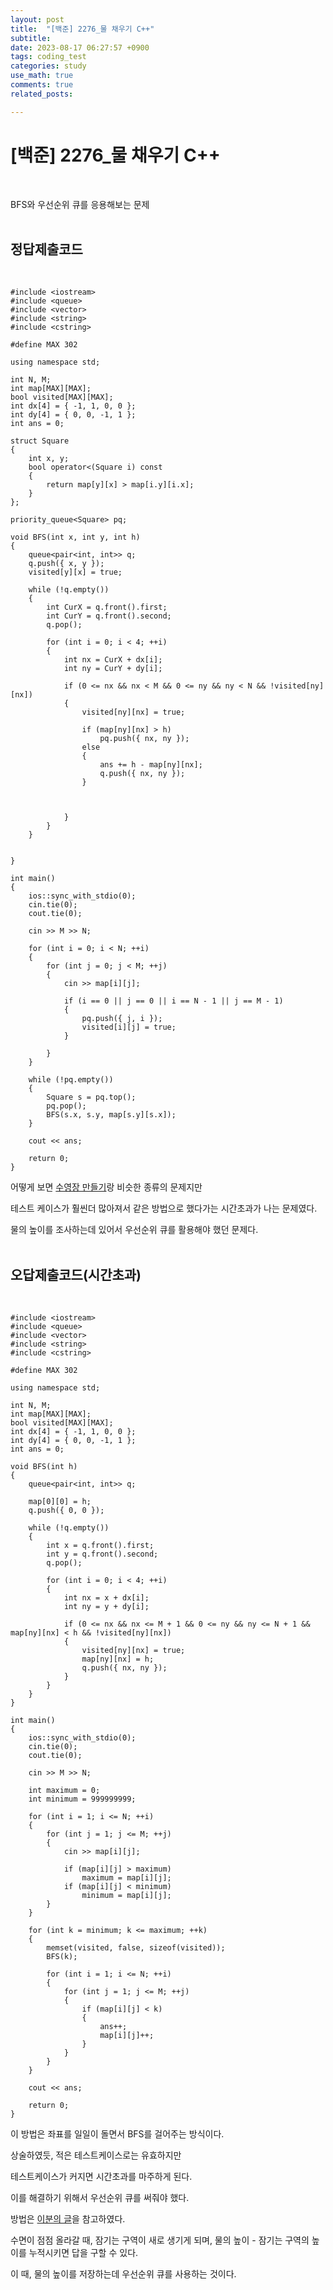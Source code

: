 ```yaml
---
layout: post
title:  "[백준] 2276_물 채우기 C++"
subtitle:   
date: 2023-08-17 06:27:57 +0900
tags: coding_test
categories: study
use_math: true
comments: true
related_posts:

---
```


# [백준] 2276_물 채우기 C++<br/>
<br/>

BFS와 우선순위 큐를 응용해보는 문제<br/>
<br/>

## 정답제출코드<br/>
<br/>

```
#include <iostream>
#include <queue>
#include <vector>
#include <string>
#include <cstring>

#define MAX 302

using namespace std;

int N, M;
int map[MAX][MAX];
bool visited[MAX][MAX];
int dx[4] = { -1, 1, 0, 0 };
int dy[4] = { 0, 0, -1, 1 };
int ans = 0;

struct Square
{
    int x, y;
    bool operator<(Square i) const
    {
        return map[y][x] > map[i.y][i.x];
    }
};

priority_queue<Square> pq;

void BFS(int x, int y, int h)
{
    queue<pair<int, int>> q;
    q.push({ x, y });
    visited[y][x] = true;

    while (!q.empty())
    {
        int CurX = q.front().first;
        int CurY = q.front().second;
        q.pop();

        for (int i = 0; i < 4; ++i)
        {
            int nx = CurX + dx[i];
            int ny = CurY + dy[i];

            if (0 <= nx && nx < M && 0 <= ny && ny < N && !visited[ny][nx])
            {
                visited[ny][nx] = true;

                if (map[ny][nx] > h)
                    pq.push({ nx, ny });
                else
                {
                    ans += h - map[ny][nx];
                    q.push({ nx, ny });
                }
                   
               
               
            }
        }
    }

   
}

int main()
{
    ios::sync_with_stdio(0);
    cin.tie(0);
    cout.tie(0);

    cin >> M >> N;

    for (int i = 0; i < N; ++i)
    {
        for (int j = 0; j < M; ++j)
        {
            cin >> map[i][j];

            if (i == 0 || j == 0 || i == N - 1 || j == M - 1)
            {
                pq.push({ j, i });
                visited[i][j] = true;
            }
               
        }
    }

    while (!pq.empty())
    {
        Square s = pq.top();
        pq.pop();
        BFS(s.x, s.y, map[s.y][s.x]);
    }

    cout << ans;

    return 0;
}
```

어떻게 보면 [수영장 만들기](https://www.acmicpc.net/problem/1113)랑 비슷한 종류의 문제지만<br/>

테스트 케이스가 훨씬더 많아져서 같은 방법으로 했다가는 시간초과가 나는 문제였다.<br/>

물의 높이를 조사하는데 있어서 우선순위 큐를 활용해야 했던 문제다.<br/>
<br/>

## 오답제출코드(시간초과)<br/>
<br/>

```
#include <iostream>
#include <queue>
#include <vector>
#include <string>
#include <cstring>

#define MAX 302

using namespace std;

int N, M;
int map[MAX][MAX];
bool visited[MAX][MAX];
int dx[4] = { -1, 1, 0, 0 };
int dy[4] = { 0, 0, -1, 1 };
int ans = 0;

void BFS(int h)
{
    queue<pair<int, int>> q;

    map[0][0] = h;
    q.push({ 0, 0 });

    while (!q.empty())
    {
        int x = q.front().first;
        int y = q.front().second;
        q.pop();

        for (int i = 0; i < 4; ++i)
        {
            int nx = x + dx[i];
            int ny = y + dy[i];

            if (0 <= nx && nx <= M + 1 && 0 <= ny && ny <= N + 1 && map[ny][nx] < h && !visited[ny][nx])
            {
                visited[ny][nx] = true;
                map[ny][nx] = h;
                q.push({ nx, ny });
            }
        }
    }
}

int main()
{
    ios::sync_with_stdio(0);
    cin.tie(0);
    cout.tie(0);

    cin >> M >> N;

    int maximum = 0;
    int minimum = 999999999;

    for (int i = 1; i <= N; ++i)
    {
        for (int j = 1; j <= M; ++j)
        {
            cin >> map[i][j];

            if (map[i][j] > maximum)
                maximum = map[i][j];
            if (map[i][j] < minimum)
                minimum = map[i][j];
        }
    }

    for (int k = minimum; k <= maximum; ++k)
    {
        memset(visited, false, sizeof(visited));
        BFS(k);

        for (int i = 1; i <= N; ++i)
        {
            for (int j = 1; j <= M; ++j)
            {
                if (map[i][j] < k)
                {
                    ans++;
                    map[i][j]++;
                }
            }
        }
    }

    cout << ans;

    return 0;
}
```

이 방법은 좌표를 일일이 돌면서 BFS를 걸어주는 방식이다.<br/>

상술하였듯, 적은 테스트케이스로는 유효하지만<br/>

테스트케이스가 커지면 시간초과를 마주하게 된다.<br/>

이를 해결하기 위해서 우선순위 큐를 써줘야 했다.<br/>

방법은 [이분의 글](http://codersbrunch.blogspot.com/2016/12/2276.html)을 참고하였다.<br/>

수면이 점점 올라갈 때, 잠기는 구역이 새로 생기게 되며, 물의 높이 - 잠기는 구역의 높이를 누적시키면 답을 구할 수 있다.<br/>

이 때, 물의 높이를 저장하는데 우선순위 큐를 사용하는 것이다.<br/>
